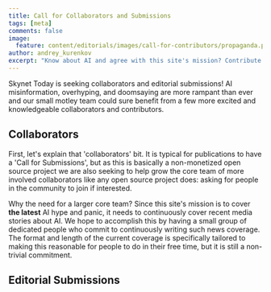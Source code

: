 ```yaml
---
title: Call for Collaborators and Submissions
tags: [meta]
comments: false
image:
  feature: content/editorials/images/call-for-contributors/propaganda.png
author: andrey_kurenkov
excerpt: "Know about AI and agree with this site's mission? Contribute!"
---
```

Skynet Today is seeking collaborators and editorial submissions! AI misinformation, overhyping, and doomsaying
are more rampant than ever and our small motley team could sure benefit from a few 
more excited and knowledgeable collaborators and contributors. 

## Collaborators
First, let's explain that 'collaborators' bit. It is typical for publications to have a
'Call for Submissions', but as this is basically a non-monetized open source project we are also
seeking to help grow the core team of more involved collaborators like any open source project does: 
asking for people in the community to join if interested.

Why the need for a larger core team? Since this site's mission is to cover **the latest** AI hype and panic, 
it needs to continuously cover recent media stories about AI. We hope to accomplish this by having a small group 
of dedicated people who commit to continuously writing such news coverage. The format and length of the current 
coverage is specifically tailored to making this reasonable for people to do in their free time, but it is 
still a non-trivial commitment. 
 
## Editorial Submissions

